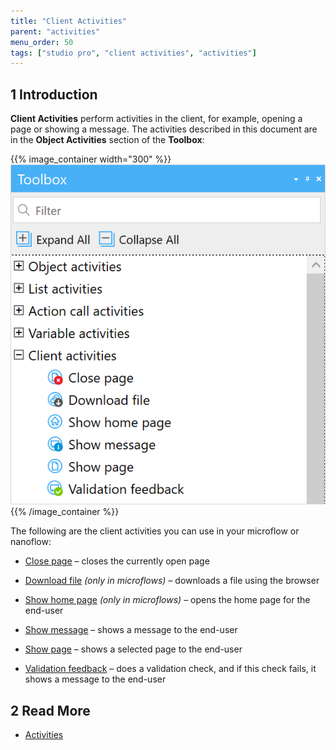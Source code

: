 ```yaml
---
title: "Client Activities"
parent: "activities"
menu_order: 50
tags: ["studio pro", "client activities", "activities"]
---
```


## 1 Introduction

**Client Activities** perform activities in the client, for example, opening a page or showing a message. The activities described in this document are in the **Object Activities** section of the **Toolbox**:

{{% image_container width="300" %}}
![Client Activities](attachments/client-activities/client-activities.png)
{{% /image_container %}}

The following are the client activities you can use in your microflow or nanoflow:

* [Close page](close-page) – closes the currently open page

* [Download file](download-file) *(only in microflows)* – downloads a file using the browser

* [Show home page](show-home-page) *(only in microflows)* – opens the home page for the end-user 

* [Show message](show-message) – shows a message to the end-user

* [Show page](show-page) – shows a selected page to the end-user

* [Validation feedback](validation-feedback) – does a validation check, and if this check fails, it shows a message to the end-user


## 2 Read More

* [Activities](activities)